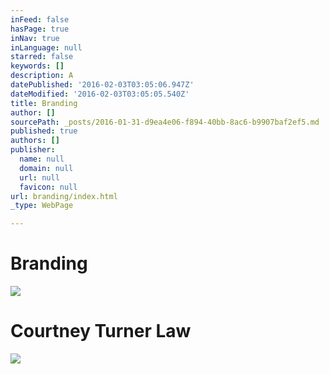 ```yaml
---
inFeed: false
hasPage: true
inNav: true
inLanguage: null
starred: false
keywords: []
description: A
datePublished: '2016-02-03T03:05:06.947Z'
dateModified: '2016-02-03T03:05:05.540Z'
title: Branding
author: []
sourcePath: _posts/2016-01-31-d9ea4e06-f894-40bb-8ac6-b9907baf2ef5.md
published: true
authors: []
publisher:
  name: null
  domain: null
  url: null
  favicon: null
url: branding/index.html
_type: WebPage

---
```

# Branding
![](https://the-grid-user-content.s3-us-west-2.amazonaws.com/e9d49255-b510-4fb9-ae1d-37a76b446788.png)

# Courtney Turner Law
![](https://the-grid-user-content.s3-us-west-2.amazonaws.com/cdb99ddd-bb82-4242-90a5-9684fdbf22f1.png)